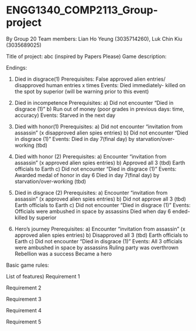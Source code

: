 # ENGG1340_COMP2113_Group-project
By Group 20
Team members: Lian Ho Yeung (3035714260), Luk Chin Kiu (3035689025)

Title of project: abc (inspired by Papers Please)
Game description:

Endings:
1) Died in disgrace(1)
Prerequisites: 
False approved alien entries/ disapproved human entries x times
Events: 
Died immediately- killed on the spot by superior (will be warning prior to this event)

2) Died in incompetence
Prerequisites: 
a) Did not encounter “Died in disgrace (1)”
b) Run out of money (poor grades in previous days: time, accuracy)
Events:
Starved in the next day

3) Died with honor(1)
Prerequisites: 
a) Did not encounter  “invitation from assassin” (x disapproved alien spies entries)
b) Did not encounter “Died in disgrace (1)”
Events: 
Died in day 7(final day) by starvation/over-working (tbd)

4) Died with honor (2)
Prerequisites: 
a) Encounter “invitation from assassin” (x approved alien spies entries)
b) Approved all 3 (tbd) Earth officials to Earth
c) Did not encounter “Died in disgrace (1)”
Events: 
Awarded medal of honor in day 6
Died in day 7(final day) by starvation/over-working (tbd)

5) Died in disgrace (2)
Prerequisites: 
a) Encounter “invitation from assassin” (x approved alien spies entries)
b) Did not approve all 3 (tbd) Earth officials to Earth
c) Did not encounter “Died in disgrace (1)”
Events:
Officials were ambushed in space by assassins
Died when day 6 ended- killed by superior 


6) Hero’s journey
Prerequisites: 
a) Encounter “invitation from assassin” (x approved alien spies entries)
b) Disapproved all 3 (tbd) Earth officials to Earth
c) Did not encounter “Died in disgrace (1)”
Events:
All 3 officials were ambushed in space by assassins
Ruling party was overthrown
Rebellion was a success
Became a hero


Basic game rules:

List of features)
Requirement 1

Requirement 2

Requirement 3

Requirement 4

Requirement 5
